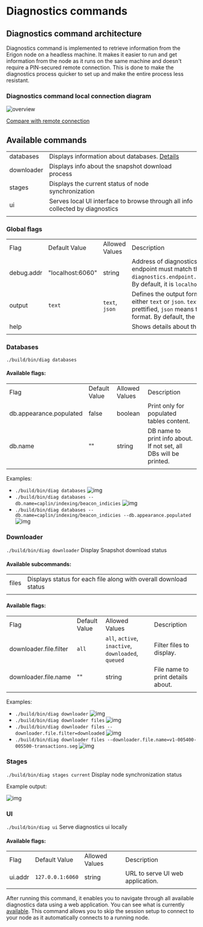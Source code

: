 # Diagnostics commands 

## Diagnostics command architecture
Diagnostics command is implemented to retrieve information from the Erigon node on a headless machine. It makes it easier to run and get information from the node as it runs on the same machine and doesn't require a PIN-secured remote connection. This is done to make the diagnostics process quicker to set up and make the entire process less resistant.


### Diagnostics command local connection diagram
![overview](./_images/local_connection.png)

[Compare with remote connection](https://github.com/erigontech/diagnostics?tab=readme-ov-file#diagnostics-architecture-diagram)

## Available commands
| | |
|--|--|
|databases|Displays information about databases. [Details](#databases)|
|downloader|Displays info about the snapshot download process|
|stages|Displays the current status of node synchronization|
|ui|Serves local UI interface to browse through all info collected by diagnostics|
|||

### Global flags
|||||
|--|--|--|--|
|Flag|Default Value|Allowed Values|Description|
|debug.addr|"localhost:6060"|string|Address of diagnostics endpoint in Erigon node. This endpoint must match the values of `diagnostics.endpoint.addr:diagnostics.endpoint.port`. By default, it is `localhost:6060`.|
|output|`text`|`text`, `json`|Defines the output format for diagnostics data. It can be either `text` or `json`. `text` means that the output will be prettified, `json` means that the output will be in JSON format. By default, the output is in `text` format.|
|help|||Shows details about the command|
|||||


### Databases
`./build/bin/diag databases`
#### Available flags:
|||||
|--|--|--|--|
|Flag|Default Value|Allowed Values|Description|
|db.appearance.populated|false|boolean|Print only for populated tables content.|
|db.name|""|string|DB name to print info about. If not set, all DBs will be printed.|
||||

Examples:
- `./build/bin/diag databases`
![img](./_images/dbs/example_databases.png)
- `./build/bin/diag databases --db.name=caplin/indexing/beacon_indicies`
![img](./_images/dbs/example_databases_name.png)
- `./build/bin/diag databases --db.name=caplin/indexing/beacon_indicies --db.appearance.populated`
![img](./_images/dbs/example_databases_name_populated.png)

### Downloader
`./build/bin/diag downloader`
Display Snapshot download status

#### Available subcommands:
|||
|--|--|
|files|Displays status for each file along with overall download status|
|||

#### Available flags:
|||||
|--|--|--|--|
|Flag|Default Value|Allowed Values|Description|
|downloader.file.filter|`all`|`all`, `active`, `inactive`, `downloaded`, `queued`|Filter files to display.|
|downloader.file.name|""|string|File name to print details about.|
||||

Examples:
- `./build/bin/diag downloader`
![img](./_images/downloader/example_downloader.png)
- `./build/bin/diag downloader files`
![img](./_images/downloader/example_downloader_files.png)
- `./build/bin/diag downloader files --downloader.file.filter=downloaded`
![img](./_images/downloader/example_downloader_files_downloaded.png)
- `./build/bin/diag downloader files --downloader.file.name=v1-005400-005500-transactions.seg`
![img](./_images/downloader/example_downloader_files_filename.png)

### Stages
`./build/bin/diag stages current`
Display node synchronization status

Example output:

![img](./_images/stages/example_stages.png)

### UI
`./build/bin/diag ui`
Serve diagnostics ui locally

#### Available flags:
|||||
|--|--|--|--|
|Flag|Default Value|Allowed Values|Description|
|ui.addr|`127.0.0.1:6060`|string|URL to serve UI web application.|
||||

After running this command, it enables you to navigate through all available diagnostics data using a web application. You can see what is currently  [available](https://github.com/erigontech/diagnostics?tab=readme-ov-file#currently-implemented-diagnostics). This command allows you to skip the session setup to connect to your node as it automatically connects to a running node.